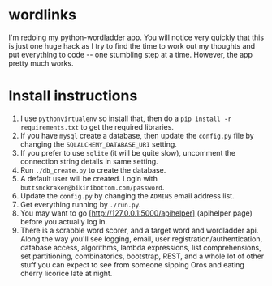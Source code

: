 # wordlinks
I'm redoing my python-wordladder app. You will notice very quickly that this is just one huge hack as I try to find the time to work out my thoughts and put everything to code -- one stumbling step at a time. However, the app pretty much works.
# Install instructions
1. I use `pythonvirtualenv` so install that, then do a `pip install -r requirements.txt` to get the required libraries.
2. If you have `mysql` create a database, then update the `config.py` file by changing the `SQLALCHEMY_DATABASE_URI` setting.
3. If you prefer to use `sqlite` (it will be quite slow), uncomment the connection string details in same setting.
4. Run `./db_create.py` to create the database.
5. A default user will be created. Login with `buttsmckraken@bikinibottom.com/password`.
6. Update the `config.py` by changing the `ADMINS` email address list.
7. Get everything running by `./run.py`.
8. You may want to go [http://127.0.0.1:5000/apihelper] (apihelper page) before you actually log in.
9. There is a scrabble word scorer, and a target word and wordladder api. Along the way you'll see logging, email, user registration/authentication, database access, algorithms, lambda expressions, list comprehensions, set partitioning, combinatorics, bootstrap, REST, and a whole lot of other stuff you can expect to see from someone sipping Oros and eating cherry licorice late at night.
